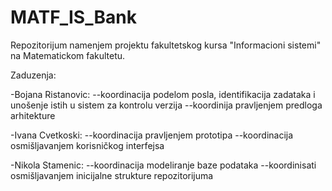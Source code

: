 # MATF_IS_Bank
Repozitorijum namenjem projektu fakultetskog kursa "Informacioni sistemi" na Matematickom fakultetu.

Zaduzenja:

-Bojana Ristanovic: --koordinacija podelom posla, identifikacija zadataka i 
                    unošenje istih u sistem za kontrolu verzija
                    --koordinija pravljenjem predloga arhitekture

-Ivana Cvetkoski: --koordinacija pravljenjem prototipa
                  --koordinacija osmišljavanjem korisničkog interfejsa
                  
-Nikola Stamenic:  --koordinacija modeliranje baze podataka
                   --koordinisati osmišljavanjem inicijalne strukture
                    repozitorijuma 
